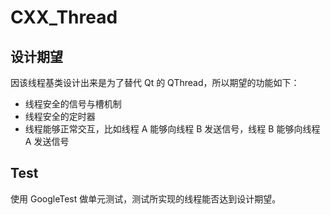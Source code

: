 # CXX_Thread

## 设计期望

因该线程基类设计出来是为了替代 Qt 的 QThread，所以期望的功能如下：

- 线程安全的信号与槽机制
- 线程安全的定时器
- 线程能够正常交互，比如线程 A 能够向线程 B 发送信号，线程 B 能够向线程 A 发送信号

## Test

使用 GoogleTest 做单元测试，测试所实现的线程能否达到设计期望。
